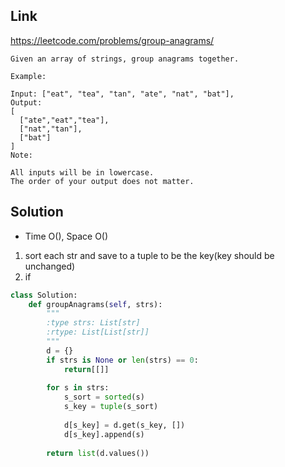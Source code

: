 ## Link
https://leetcode.com/problems/group-anagrams/
```
Given an array of strings, group anagrams together.

Example:

Input: ["eat", "tea", "tan", "ate", "nat", "bat"],
Output:
[
  ["ate","eat","tea"],
  ["nat","tan"],
  ["bat"]
]
Note:

All inputs will be in lowercase.
The order of your output does not matter.
```
## Solution
- Time O(), Space O()
1. sort each str and save to a tuple to be the key(key should be unchanged)
2. if 
```python
class Solution:
    def groupAnagrams(self, strs):
        """
        :type strs: List[str]
        :rtype: List[List[str]]
        """
        d = {}
        if strs is None or len(strs) == 0:
            return[[]]
        
        for s in strs:
            s_sort = sorted(s)
            s_key = tuple(s_sort)
            
            d[s_key] = d.get(s_key, [])
            d[s_key].append(s)
            
        return list(d.values())
```
